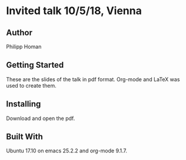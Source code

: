 
# Invited talk 10/5/18, Vienna



## Author

Philipp Homan <phoman1 at northwell dot edu>


## Getting Started

These are the slides of the talk in pdf format. Org-mode and LaTeX was
used to create them.


## Installing

Download and open the pdf.


## Built With

Ubuntu 17.10 on emacs
25.2.2 and org-mode
9.1.7.

